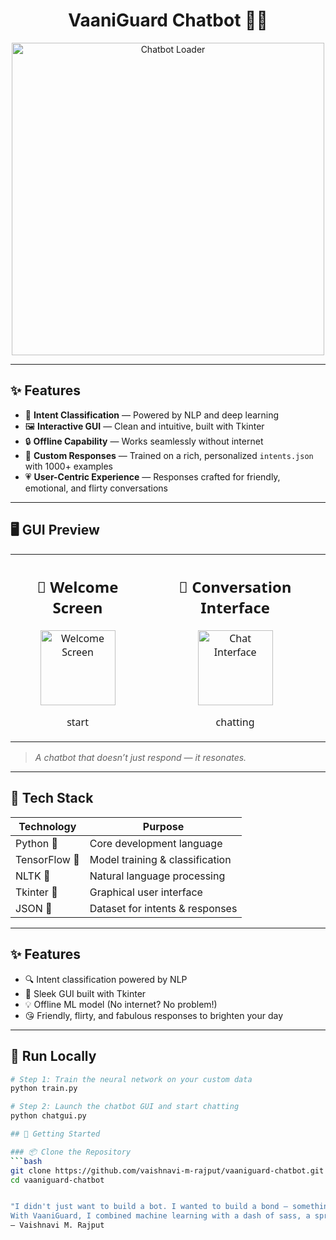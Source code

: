 <h1 align="center">VaaniGuard Chatbot 🤖💬</h1>

<div align="center">
  <img src="https://cdn.dribbble.com/userupload/10543014/file/original-4703d0ba72b72f87fa49a618a24a1f6d.gif" alt="Chatbot Loader" width="500"/>
</div>


---

## ✨ Features

- 🧠 **Intent Classification** — Powered by NLP and deep learning
- 🖼️ **Interactive GUI** — Clean and intuitive, built with Tkinter
- 🔒 **Offline Capability** — Works seamlessly without internet
- 💬 **Custom Responses** — Trained on a rich, personalized `intents.json` with 1000+ examples
- 💗 **User-Centric Experience** — Responses crafted for friendly, emotional, and flirty conversations

---

## 🖥️ GUI Preview
<div align="center" style="font-family: 'Segoe UI', sans-serif;">
  <table border="0" cellspacing="20">
    <tr>
      <td align="center">
        <h2>👋 Welcome Screen</h2>
        <img src="https://cdn-icons-png.flaticon.com/512/1041/1041916.png" width="120" alt="Welcome Screen">
        <p style="font-size: 16px;">start</p>
      </td>
      <td align="center">
        <h2>💬 Conversation Interface</h2>
        <img src="https://cdn-icons-png.flaticon.com/512/2462/2462719.png" width="120" alt="Chat Interface">
        <p style="font-size: 16px;">chatting</p>
      </td>
    </tr>
  </table>
</div>


> *A chatbot that doesn’t just respond — it resonates.*

---

## 🧰 Tech Stack

| Technology       | Purpose                          |
|------------------|----------------------------------|
| Python 🐍         | Core development language        |
| TensorFlow 🧠     | Model training & classification  |
| NLTK 📝           | Natural language processing      |
| Tkinter 🎨        | Graphical user interface         |
| JSON 🔣           | Dataset for intents & responses  |

---
## ✨ Features
- 🔍 Intent classification powered by NLP
- 🎨 Sleek GUI built with Tkinter
- 💡 Offline ML model (No internet? No problem!)
- 😘 Friendly, flirty, and fabulous responses to brighten your day

---

## 🚀 Run Locally

```bash
# Step 1: Train the neural network on your custom data
python train.py   

# Step 2: Launch the chatbot GUI and start chatting
python chatgui.py

## 🚀 Getting Started

### 📦 Clone the Repository
```bash
git clone https://github.com/vaishnavi-m-rajput/vaaniguard-chatbot.git
cd vaaniguard-chatbot


"I didn't just want to build a bot. I wanted to build a bond — something that responds not just to text, but to tone.
With VaaniGuard, I combined machine learning with a dash of sass, a sprinkle of sentiment, and a whole lot of soul."
— Vaishnavi M. Rajput

